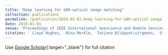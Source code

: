 ```yaml
---
title: "Deep learning for SAR-optical image matching"
collection: publications
permalink: /publication/2019-01-01-Deep-learning-for-SAR-optical-image-matching
date: 2019-01-01
venue: 'Proceedings of IEEE International Geoscience and Remote Sensing Symposium'
citation: ' Lloyd Hughes,  Nina Merkle,  Tatjana B{\&quot;u}rgmann,  Stefan Auer,  Michael Schmitt, &quot;Deep learning for SAR-optical image matching.&quot; Proceedings of IEEE International Geoscience and Remote Sensing Symposium, 2019.'
---
```

Use [Google Scholar](https://scholar.google.com/scholar?q=Deep+learning+for+SAR+optical+image+matching){:target="_blank"} for full citation